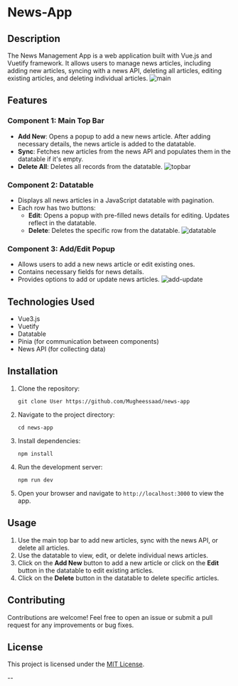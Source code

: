 # News-App

## Description

The News Management App is a web application built with Vue.js and Vuetify framework. It allows users to manage news articles, including adding new articles, syncing with a news API, deleting all articles, editing existing articles, and deleting individual articles.
![main](https://github.com/Mugheessaad/news-app/assets/110941437/9627c2fa-a263-4903-94f8-9b22471eed21)

## Features

### Component 1: Main Top Bar

- **Add New**: Opens a popup to add a new news article. After adding necessary details, the news article is added to the datatable.
- **Sync**: Fetches new articles from the news API and populates them in the datatable if it's empty.
- **Delete All**: Deletes all records from the datatable.
![topbar](https://github.com/Mugheessaad/news-app/assets/110941437/aa6f7d95-d898-4227-8c36-d4714f1941aa)

### Component 2: Datatable

- Displays all news articles in a JavaScript datatable with pagination.
- Each row has two buttons:
  - **Edit**: Opens a popup with pre-filled news details for editing. Updates reflect in the datatable.
  - **Delete**: Deletes the specific row from the datatable.
![datatable](https://github.com/Mugheessaad/news-app/assets/110941437/e0431aae-ffe8-49bc-b587-fdcf0d6d1837)

### Component 3: Add/Edit Popup

- Allows users to add a new news article or edit existing ones.
- Contains necessary fields for news details.
- Provides options to add or update news articles.
![add-update](https://github.com/Mugheessaad/news-app/assets/110941437/ed2907b8-ab93-45f0-b33a-ac99d3344710)

## Technologies Used

- Vue3.js
- Vuetify
- Datatable
- Pinia (for communication between components)
- News API (for collecting data)

## Installation

1. Clone the repository:

   ```
   git clone User https://github.com/Mugheessaad/news-app
   ```

2. Navigate to the project directory:

   ```
   cd news-app
   ```

3. Install dependencies:

   ```
   npm install
   ```

4. Run the development server:

   ```
   npm run dev
   ```

5. Open your browser and navigate to `http://localhost:3000` to view the app.

## Usage

1. Use the main top bar to add new articles, sync with the news API, or delete all articles.
2. Use the datatable to view, edit, or delete individual news articles.
3. Click on the **Add New** button to add a new article or click on the **Edit** button in the datatable to edit existing articles.
4. Click on the **Delete** button in the datatable to delete specific articles.

## Contributing

Contributions are welcome! Feel free to open an issue or submit a pull request for any improvements or bug fixes.

## License

This project is licensed under the [MIT License](LICENSE).

--
